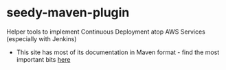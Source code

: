 # seedy-maven-plugin

Helper tools to implement Continuous Deployment atop AWS Services (especially with Jenkins)

* This site has most of its documentation in Maven format - find the most important bits
<a href="src/site/markdown">here</a>